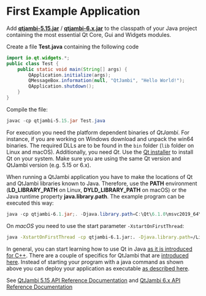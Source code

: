 # First Example Application

Add
**[qtjambi-5.15.jar](https://github.com/OmixVisualization/qtjambi/releases/download/v6.0/qtjambi-5.15.jar)**
/
**[qtjambi-6.x.jar](https://github.com/OmixVisualization/qtjambi/releases/download/v6.1/qtjambi-6.1.jar)**
to the classpath of your Java project containing the most essential Qt
Core, Gui and Widgets modules.

Create a file **Test.java** containing the following code

``` java
import io.qt.widgets.*;
public class Test {
    public static void main(String[] args) {
        QApplication.initialize(args);
        QMessageBox.information(null, "QtJambi", "Hello World!");
        QApplication.shutdown();
    }
}
```

Compile the file:

``` powershell
javac -cp qtjambi-5.15.jar Test.java
```

For execution you need the platform dependent binaries of *QtJambi*. For
instance, if you are working on Windows download and unpack the win64
binaries. The required DLLs are to be found in the `bin` folder (`lib`
folder on Linux and macOS). Additionally, you need *Qt*. Use the [Qt
installer](https://www.qt.io/download-qt-installer) to install Qt on
your system. Make sure you are using the same Qt version and QtJambi
version (e.g. 5.15 or 6.x).

When running a QtJambi application you have to make the locations of Qt
and QtJambi libraries known to Java. Therefore, use the **PATH**
environment (**LD\_LIBRARY\_PATH** on Linux, **DYLD\_LIBRARY\_PATH** on
macOS) or the Java runtime property **java.library.path**. The example
program can be executed this way:

``` powershell
java -cp qtjambi-6.1.jar;. -Djava.library.path=C:\Qt\6.1.0\msvc2019_64\bin;bin Test
```

On *macOS* you need to use the start parameter `-XstartOnFirstThread`:

``` bash
java -XstartOnFirstThread -cp qtjambi-6.1.jar:. -Djava.library.path=/Libraries/Qt/6.1.0/msvc2019_64/lib:lib Test
```

In general, you can start learning how to use Qt in Java [as it is
introduced for
C++](https://doc.qt.io/qt-6/gettingstarted.html#create-your-first-applications).
There are a couple of specifics for QtJambi that are [introduced
here](Characteristics-of-QtJambi "wikilink"). Instead of starting your
program with a java command as shown above you can deploy your
application as executable [as described
here](How-to-deploy-QtJambi-applications "wikilink").

See [QtJambi 5.15 API Reference
Documentation](https://www.omix-visualization.com/qtjambidocs/5.15.2)
and [QtJambi 6.x API Reference
Documentation](https://www.omix-visualization.com/qtjambidocs/latest)
